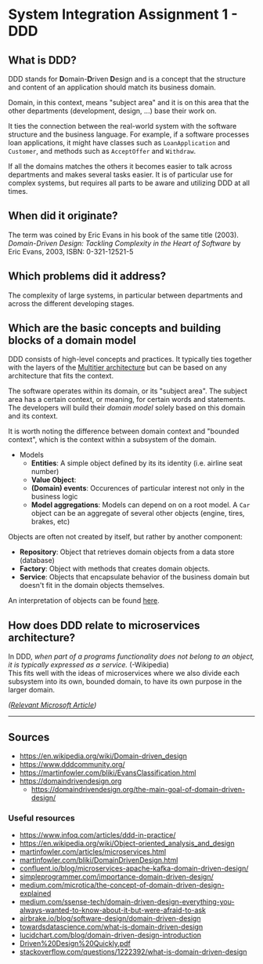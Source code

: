 # System Integration Assignment 1 - DDD


## What is DDD?
DDD stands for **D**omain-**D**riven **D**esign and is a concept that the structure and content of an application should match its business domain.

Domain, in this context, means "subject area" and it is on this area that the other departments (development, design, ...) base their work on.

It ties the connection between the real-world system with the software structure and the business language. For example, if a software processes loan applications, it might have classes such as `LoanApplication` and `Customer`, and methods such as `AcceptOffer` and `Withdraw`.

If all the domains matches the others it becomes easier to talk across departments and makes several tasks easier. It is of particular use for complex systems, but requires all parts to be aware and utilizing DDD at all times.

## When did it originate?

The term was coined by Eric Evans in his book of the same title (2003).  
*Domain-Driven Design: Tackling Complexity in the Heart of Software* by Eric Evans, 2003,  ISBN: 0-321-12521-5

## Which problems did it address?
The complexity of large systems, in particular between departments and across the different developing stages.

## Which are the basic concepts and building blocks of a domain model
DDD consists of high-level concepts and practices. It typically ties together with the layers of the [Multitier architecture](https://en.wikipedia.org/wiki/Multitier_architecture) but can be based on any architecture that fits the context.

The software operates within its domain, or its "subject area". The subject area has a certain context, or meaning, for certain words and statements. The developers will build their *domain model* solely based on this domain and its context.

It is worth noting the difference between domain context and "bounded context", which is the context within a subsystem of the domain.

- Models
  - **Entities**: A simple object defined by its its identity (i.e. airline seat number)
  - **Value Object**: 
  - **(Domain) events**: Occurences of particular interest not only in the business logic
  - **Model aggregations**: Models can depend on on a root model. A `Car` object can be an aggregate of several other objects (engine, tires, brakes, etc)  

Objects are often not created by itself, but rather by another component:
- **Repository**: Object that retrieves domain objects from a data store (database)
- **Factory**: Object with methods that creates domain objects.
- **Service**: Objects that encapsulate behavior of the business domain but doesn't fit in the domain objects themselves.

An interpretation of objects can be found [here](https://martinfowler.com/bliki/EvansClassification.html). 

## How does DDD relate to microservices architecture?
In DDD, *when part of a programs functionality does not belong to an object, it is typically expressed as a service.* (\-Wikipedia)  
This fits well with the ideas of microservices where we also divide each subsystem into its own, bounded domain, to have its own purpose in the larger domain.

*([Relevant Microsoft Article](https://docs.microsoft.com/en-us/dotnet/architecture/microservices/microservice-ddd-cqrs-patterns/ddd-oriented-microservice))*

---
## Sources 
- https://en.wikipedia.org/wiki/Domain-driven_design  
- https://www.dddcommunity.org/
- https://martinfowler.com/bliki/EvansClassification.html
- https://domaindrivendesign.org
  - https://domaindrivendesign.org/the-main-goal-of-domain-driven-design/

### Useful resources
- https://www.infoq.com/articles/ddd-in-practice/
- https://en.wikipedia.org/wiki/Object-oriented_analysis_and_design
- [martinfowler.com/articles/microservices.html](https://martinfowler.com/articles/microservices.html)
- [martinfowler.com/bliki/DomainDrivenDesign.html](https://martinfowler.com/bliki/DomainDrivenDesign.html)
- [confluent.io/blog/microservices-apache-kafka-domain-driven-design/](https://www.confluent.io/blog/microservices-apache-kafka-domain-driven-design/)
- [simpleprogrammer.com/importance-domain-driven-design/](https://simpleprogrammer.com/importance-domain-driven-design/)
- [medium.com/microtica/the-concept-of-domain-driven-design-explained](https://medium.com/microtica/the-concept-of-domain-driven-design-explained-3184c0fd7c3f)
- [medium.com/ssense-tech/domain-driven-design-everything-you-always-wanted-to-know-about-it-but-were-afraid-to-ask](https://medium.com/ssense-tech/domain-driven-design-everything-you-always-wanted-to-know-about-it-but-were-afraid-to-ask-a85e7b74497a)
- [airbrake.io/blog/software-design/domain-driven-design](https://airbrake.io/blog/software-design/domain-driven-design)
- [towardsdatascience.com/what-is-domain-driven-design](https://towardsdatascience.com/what-is-domain-driven-design-5ea1e98285e4)
- [lucidchart.com/blog/domain-driven-design-introduction](https://www.lucidchart.com/blog/domain-driven-design-introduction)
- [Driven%20Design%20Quickly.pdf](https://matfrs2.github.io/RS2/predavanja/literatura/Avram%20A,%20Marinescu%20F.%20-%20Domain%20Driven%20Design%20Quickly.pdf)
- [stackoverflow.com/questions/1222392/what-is-domain-driven-design](https://stackoverflow.com/questions/1222392/what-is-domain-driven-design-ddd/1222488#1222488)